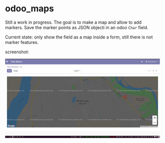 # odoo_maps

Still a work in progress.
The goal is to make a map and allow to add markers.
Save the marker points as JSON objecti in an odoo `Char` field.

Current state:
only show the field as a map inside a form, still there is not marker features.

screenshot:

![Screenshot](web_google_maps_zoal/images/screenshot.png)
